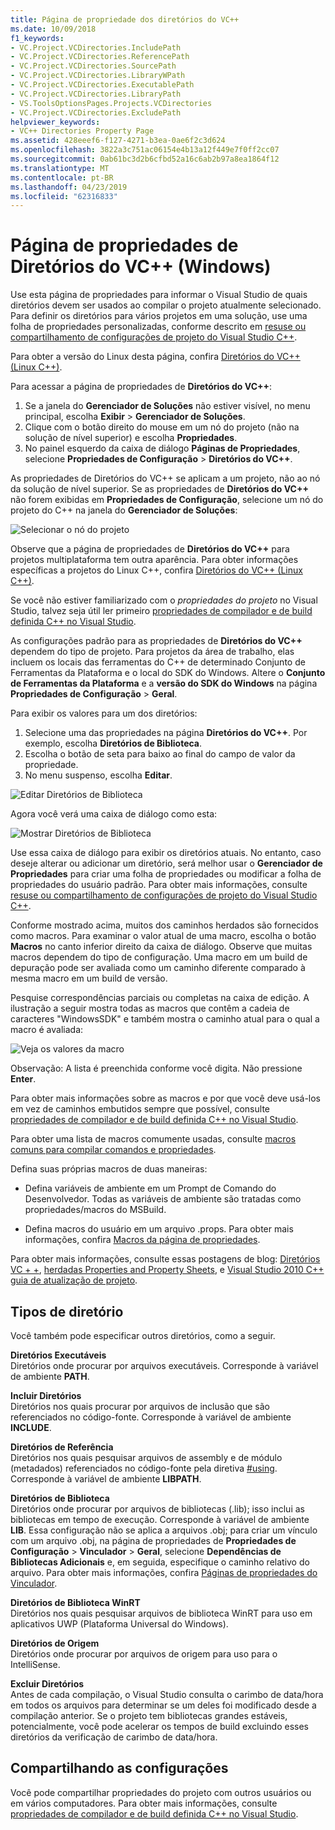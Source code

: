 ```yaml
---
title: Página de propriedade dos diretórios do VC++
ms.date: 10/09/2018
f1_keywords:
- VC.Project.VCDirectories.IncludePath
- VC.Project.VCDirectories.ReferencePath
- VC.Project.VCDirectories.SourcePath
- VC.Project.VCDirectories.LibraryWPath
- VC.Project.VCDirectories.ExecutablePath
- VC.Project.VCDirectories.LibraryPath
- VS.ToolsOptionsPages.Projects.VCDirectories
- VC.Project.VCDirectories.ExcludePath
helpviewer_keywords:
- VC++ Directories Property Page
ms.assetid: 428eeef6-f127-4271-b3ea-0ae6f2c3d624
ms.openlocfilehash: 3822a3c751ac06154e4b13a12f449e7f0ff2cc07
ms.sourcegitcommit: 0ab61bc3d2b6cfbd52a16c6ab2b97a8ea1864f12
ms.translationtype: MT
ms.contentlocale: pt-BR
ms.lasthandoff: 04/23/2019
ms.locfileid: "62316833"
---
```

# <a name="vc-directories-property-page-windows"></a>Página de propriedades de Diretórios do VC++ (Windows)

Use esta página de propriedades para informar o Visual Studio de quais diretórios devem ser usados ao compilar o projeto atualmente selecionado. Para definir os diretórios para vários projetos em uma solução, use uma folha de propriedades personalizadas, conforme descrito em [resuse ou compartilhamento de configurações de projeto do Visual Studio C++](../create-reusable-property-configurations.md).

Para obter a versão do Linux desta página, confira [Diretórios do VC++ (Linux C++)](../../linux/prop-pages/directories-linux.md).

Para acessar a página de propriedades de **Diretórios do VC++**:

1. Se a janela do **Gerenciador de Soluções** não estiver visível, no menu principal, escolha **Exibir** > **Gerenciador de Soluções**.
1. Clique com o botão direito do mouse em um nó do projeto (não na solução de nível superior) e escolha **Propriedades**.
1. No painel esquerdo da caixa de diálogo **Páginas de Propriedades**, selecione **Propriedades de Configuração** > **Diretórios do VC++**.

As propriedades de Diretórios do VC++ se aplicam a um projeto, não ao nó da solução de nível superior. Se as propriedades de **Diretórios do VC++** não forem exibidas em **Propriedades de Configuração**, selecione um nó do projeto do C++ na janela do **Gerenciador de Soluções**:

![Selecionar o nó do projeto](../media/vcppdir.png "Selecionar o nó do projeto para ver as propriedades de Diretórios do VC++")

Observe que a página de propriedades de **Diretórios do VC++** para projetos multiplataforma tem outra aparência. Para obter informações específicas a projetos do Linux C++, confira [Diretórios do VC++ (Linux C++)](../../linux/prop-pages/directories-linux.md).

Se você não estiver familiarizado com o *propriedades do projeto* no Visual Studio, talvez seja útil ler primeiro [propriedades de compilador e de build definida C++ no Visual Studio](../working-with-project-properties.md).

As configurações padrão para as propriedades de **Diretórios do VC++** dependem do tipo de projeto. Para projetos da área de trabalho, elas incluem os locais das ferramentas do C++ de determinado Conjunto de Ferramentas da Plataforma e o local do SDK do Windows. Altere o **Conjunto de Ferramentas da Plataforma** e a **versão do SDK do Windows** na página **Propriedades de Configuração** > **Geral**.

Para exibir os valores para um dos diretórios:

1. Selecione uma das propriedades na página **Diretórios do VC++**. Por exemplo, escolha **Diretórios de Biblioteca**.
1. Escolha o botão de seta para baixo ao final do campo de valor da propriedade.
1. No menu suspenso, escolha **Editar**.

![Editar Diretórios de Biblioteca](../media/vcppdir_libdir_edit.png "Caixa de diálogo para editar os caminhos da biblioteca")

Agora você verá uma caixa de diálogo como esta:

![Mostrar Diretórios de Biblioteca](../media/vcppdir_libdir.png "Caixa de diálogo para adicionar ou remover caminhos da biblioteca")

Use essa caixa de diálogo para exibir os diretórios atuais. No entanto, caso deseje alterar ou adicionar um diretório, será melhor usar o **Gerenciador de Propriedades** para criar uma folha de propriedades ou modificar a folha de propriedades do usuário padrão. Para obter mais informações, consulte [resuse ou compartilhamento de configurações de projeto do Visual Studio C++](../create-reusable-property-configurations.md).

Conforme mostrado acima, muitos dos caminhos herdados são fornecidos como macros.  Para examinar o valor atual de uma macro, escolha o botão **Macros** no canto inferior direito da caixa de diálogo. Observe que muitas macros dependem do tipo de configuração. Uma macro em um build de depuração pode ser avaliada como um caminho diferente comparado à mesma macro em um build de versão.

Pesquise correspondências parciais ou completas na caixa de edição. A ilustração a seguir mostra todas as macros que contêm a cadeia de caracteres "WindowsSDK" e também mostra o caminho atual para o qual a macro é avaliada:

![Veja os valores da macro](../media/vcppdir_libdir_macros.png "Caixa de diálogo para editar macros")

Observação: A lista é preenchida conforme você digita. Não pressione **Enter**.

Para obter mais informações sobre as macros e por que você deve usá-los em vez de caminhos embutidos sempre que possível, consulte [propriedades de compilador e de build definida C++ no Visual Studio](../working-with-project-properties.md).

Para obter uma lista de macros comumente usadas, consulte [macros comuns para compilar comandos e propriedades](common-macros-for-build-commands-and-properties.md).

Defina suas próprias macros de duas maneiras:

- Defina variáveis de ambiente em um Prompt de Comando do Desenvolvedor. Todas as variáveis de ambiente são tratadas como propriedades/macros do MSBuild.

- Defina macros do usuário em um arquivo .props. Para obter mais informações, confira [Macros da página de propriedades](../working-with-project-properties.md).

Para obter mais informações, consulte essas postagens de blog: [Diretórios VC + +](http://blogs.msdn.com/b/vsproject/archive/2009/07/07/vc-directories.aspx), [herdadas Properties and Property Sheets](http://blogs.msdn.com/b/vsproject/archive/2009/06/23/inherited-properties-and-property-sheets.aspx), e [Visual Studio 2010 C++ guia de atualização de projeto](http://blogs.msdn.com/b/vcblog/archive/2010/03/02/visual-studio-2010-c-project-upgrade-guide.aspx).

## <a name="directory-types"></a>Tipos de diretório

Você também pode especificar outros diretórios, como a seguir.

**Diretórios Executáveis**<br/>
Diretórios onde procurar por arquivos executáveis. Corresponde à variável de ambiente **PATH**.

**Incluir Diretórios**<br/>
Diretórios nos quais procurar por arquivos de inclusão que são referenciados no código-fonte. Corresponde à variável de ambiente **INCLUDE**.

**Diretórios de Referência**<br/>
Diretórios nos quais pesquisar arquivos de assembly e de módulo (metadados) referenciados no código-fonte pela diretiva [#using](../../preprocessor/hash-using-directive-cpp.md). Corresponde à variável de ambiente **LIBPATH**.

**Diretórios de Biblioteca**<br/>
Diretórios onde procurar por arquivos de bibliotecas (.lib); isso inclui as bibliotecas em tempo de execução. Corresponde à variável de ambiente **LIB**. Essa configuração não se aplica a arquivos .obj; para criar um vínculo com um arquivo .obj, na página de propriedades de **Propriedades de Configuração** > **Vinculador** > **Geral**, selecione **Dependências de Bibliotecas Adicionais** e, em seguida, especifique o caminho relativo do arquivo. Para obter mais informações, confira [Páginas de propriedades do Vinculador](linker-property-pages.md).

**Diretórios de Biblioteca WinRT**<br/>
Diretórios nos quais pesquisar arquivos de biblioteca WinRT para uso em aplicativos UWP (Plataforma Universal do Windows).

**Diretórios de Origem**<br/>
Diretórios onde procurar por arquivos de origem para uso para o IntelliSense.

**Excluir Diretórios**<br/>
Antes de cada compilação, o Visual Studio consulta o carimbo de data/hora em todos os arquivos para determinar se um deles foi modificado desde a compilação anterior. Se o projeto tem bibliotecas grandes estáveis, potencialmente, você pode acelerar os tempos de build excluindo esses diretórios da verificação de carimbo de data/hora.

## <a name="sharing-the-settings"></a>Compartilhando as configurações

Você pode compartilhar propriedades do projeto com outros usuários ou em vários computadores. Para obter mais informações, consulte [propriedades de compilador e de build definida C++ no Visual Studio](../working-with-project-properties.md).

